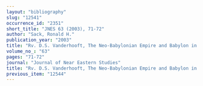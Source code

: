 ```yaml
---
layout: "bibliography"
slug: "12541"
occurrence_id: "2351"
short_title: "JNES 63 (2003), 71-72"
author: "Sack, Ronald H."
publication_year: "2003"
title: "Rv. D.S. Vanderhooft, The Neo-Babylonian Empire and Babylon in the Later Prophets."
volume_no_: "63"
pages: "71-72"
journal: "Journal of Near Eastern Studies"
title: "Rv. D.S. Vanderhooft, The Neo-Babylonian Empire and Babylon in the Later Prophets."
previous_item: "12544"
---
```


